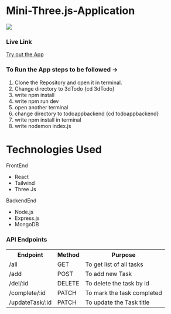 # Mini-Three.js-Application


<img src = "https://res.cloudinary.com/dib5nqqso/image/upload/v1683374163/Screenshot_37_h7pvsl.png"/>

<h3>Live Link</h3>
<a href = "mini-three-js-application.vercel.app">Try out the App</a>

<h3>To Run the App steps to be followed -></h3>
<ol>
<li>Clone the Repository and open it in terminal.</li>
<li>Change directory to 3dTodo  {cd 3dTodo}</li>
<li>write npm install</li>
<li>write npm run dev</li>
<li>open another terminal</li>
<li>change directory to todoappbackend {cd todoappbackend}</li>
<li>write npm install in terminal</li>
<li>write nodemon index.js</li>

</ol>

<h1>Technologies Used</h1>

<p>FrontEnd</p>
<ul>
<li>React</li>
<li>Tailwind</li>
<li>Three Js</li>
</ul>


<p>BackendEnd</p>
<ul>
<li>Node.js</li>
<li>Express.js</li>
<li>MongoDB</li>
</ul>


<h3>API Endpoints</h3>
<table>
<tr>
<th>Endpoint</th>
<th>Method</th>
<th>Purpose</th>
</tr>

<tr>
<td>/all</td>
<td>GET</td>
<td>To get list of all tasks</td>
</tr>

<tr>
<td>/add</td>
<td>POST</td>
<td>To add new Task</td>
</tr>

<tr>
<td>/del/:id</td>
<td>DELETE</td>
<td>To delete the task by id</td>
</tr>

<tr>
<td>/complete/:id</td>
<td>PATCH</td>
<td>To mark the task completed</td>
</tr>

<tr>
<td>/updateTask/:id</td>
<td>PATCH</td>
<td>To update the Task title</td>
</tr>

</table>








